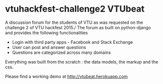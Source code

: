 # vtuhackfest-challenge2 VTUbeat

A discussion forum for the students of VTU as was requested on the challenge 2 of VTU hackfest 2015./
The forum as built on python-django and provides the following functionalities
  - Login with third party apps - Facebook and Stack Exchange
  - User can post and answer questions
  - Questions are categorized across many domains
  
Everything was built from the scratch : the data models, the markup and the css.

Please find a working demo at http://vtubeat.herokuapp.com
